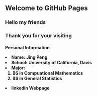 ## Welcome to GitHub Pages

<h3><p class = "red"> Hello my friends </p></h3>
<h3><p class = "red"> Thank you for your visiting </p></h3>
<h4><p> Personal Information</p>
<li> Name: Jing Peng</li>
<li> School: University of California, Davis</li>
<li> Major:
<ol>
<li> BS in Compuational Mathematics </li>
<li> BS in General Statistics </li>
</ol>
<li> <a herf="https://www.linkedin.com/in/jing-peng-082a89121"> linkedin Webpage</a></li> 

